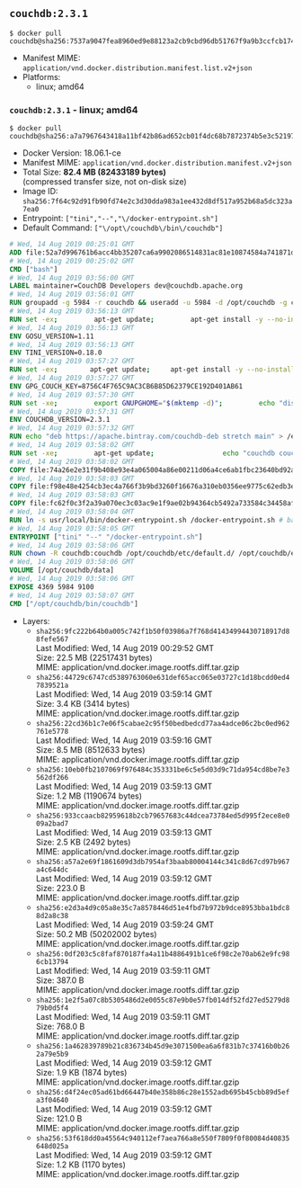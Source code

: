 ## `couchdb:2.3.1`

```console
$ docker pull couchdb@sha256:7537a9047fea8960ed9e88123a2cb9cbd96db51767f9a9b3ccfcb174b11408c1
```

-	Manifest MIME: `application/vnd.docker.distribution.manifest.list.v2+json`
-	Platforms:
	-	linux; amd64

### `couchdb:2.3.1` - linux; amd64

```console
$ docker pull couchdb@sha256:a7a7967643418a11bf42b86ad652cb01f4dc68b7872374b5e3c5219750817771
```

-	Docker Version: 18.06.1-ce
-	Manifest MIME: `application/vnd.docker.distribution.manifest.v2+json`
-	Total Size: **82.4 MB (82433189 bytes)**  
	(compressed transfer size, not on-disk size)
-	Image ID: `sha256:7f64c92d91fb90fd74e2c3d30dda983a1ee432d8df517a952b68a5dc323a7ea0`
-	Entrypoint: `["tini","--","\/docker-entrypoint.sh"]`
-	Default Command: `["\/opt\/couchdb\/bin\/couchdb"]`

```dockerfile
# Wed, 14 Aug 2019 00:25:01 GMT
ADD file:52a7d996761b6acc4bb35207ca6a9902086514831ac81e10874584a741871d22 in / 
# Wed, 14 Aug 2019 00:25:02 GMT
CMD ["bash"]
# Wed, 14 Aug 2019 03:56:00 GMT
LABEL maintainer=CouchDB Developers dev@couchdb.apache.org
# Wed, 14 Aug 2019 03:56:01 GMT
RUN groupadd -g 5984 -r couchdb && useradd -u 5984 -d /opt/couchdb -g couchdb couchdb
# Wed, 14 Aug 2019 03:56:13 GMT
RUN set -ex;         apt-get update;         apt-get install -y --no-install-recommends                 apt-transport-https                 ca-certificates                 dirmngr                 gnupg         ;         rm -rf /var/lib/apt/lists/*
# Wed, 14 Aug 2019 03:56:13 GMT
ENV GOSU_VERSION=1.11
# Wed, 14 Aug 2019 03:56:13 GMT
ENV TINI_VERSION=0.18.0
# Wed, 14 Aug 2019 03:57:27 GMT
RUN set -ex; 		apt-get update; 	apt-get install -y --no-install-recommends wget; 	rm -rf /var/lib/apt/lists/*; 		dpkgArch="$(dpkg --print-architecture | awk -F- '{ print $NF }')"; 		wget -O /usr/local/bin/gosu "https://github.com/tianon/gosu/releases/download/${GOSU_VERSION}/gosu-$dpkgArch"; 	wget -O /usr/local/bin/gosu.asc "https://github.com/tianon/gosu/releases/download/$GOSU_VERSION/gosu-$dpkgArch.asc"; 	export GNUPGHOME="$(mktemp -d)";         echo "disable-ipv6" >> ${GNUPGHOME}/dirmngr.conf;         for server in $(shuf -e pgpkeys.mit.edu             ha.pool.sks-keyservers.net             hkp://p80.pool.sks-keyservers.net:80             pgp.mit.edu) ; do         gpg --batch --keyserver $server --recv-keys B42F6819007F00F88E364FD4036A9C25BF357DD4 && break || : ;         done; 	gpg --batch --verify /usr/local/bin/gosu.asc /usr/local/bin/gosu; 	rm -rf "$GNUPGHOME" /usr/local/bin/gosu.asc; 	chmod +x /usr/local/bin/gosu; 	gosu nobody true;     	wget -O /usr/local/bin/tini "https://github.com/krallin/tini/releases/download/v${TINI_VERSION}/tini-$dpkgArch"; 	wget -O /usr/local/bin/tini.asc "https://github.com/krallin/tini/releases/download/v${TINI_VERSION}/tini-$dpkgArch.asc"; 	export GNUPGHOME="$(mktemp -d)";         echo "disable-ipv6" >> ${GNUPGHOME}/dirmngr.conf;         for server in $(shuf -e pgpkeys.mit.edu             ha.pool.sks-keyservers.net             hkp://p80.pool.sks-keyservers.net:80             pgp.mit.edu) ; do         gpg --batch --keyserver $server --recv-keys 595E85A6B1B4779EA4DAAEC70B588DFF0527A9B7 && break || : ;         done; 	gpg --batch --verify /usr/local/bin/tini.asc /usr/local/bin/tini; 	rm -rf "$GNUPGHOME" /usr/local/bin/tini.asc; 	chmod +x /usr/local/bin/tini;         apt-get purge -y --auto-remove wget; 	tini --version
# Wed, 14 Aug 2019 03:57:27 GMT
ENV GPG_COUCH_KEY=8756C4F765C9AC3CB6B85D62379CE192D401AB61
# Wed, 14 Aug 2019 03:57:30 GMT
RUN set -xe;         export GNUPGHOME="$(mktemp -d)";         echo "disable-ipv6" >> ${GNUPGHOME}/dirmngr.conf;         for server in $(shuf -e pgpkeys.mit.edu             ha.pool.sks-keyservers.net             hkp://p80.pool.sks-keyservers.net:80             pgp.mit.edu) ; do                 gpg --batch --keyserver $server --recv-keys $GPG_COUCH_KEY && break || : ;         done;         gpg --batch --export $GPG_COUCH_KEY > /etc/apt/trusted.gpg.d/couchdb.gpg;         command -v gpgconf && gpgconf --kill all || :;         rm -rf "$GNUPGHOME";         apt-key list
# Wed, 14 Aug 2019 03:57:31 GMT
ENV COUCHDB_VERSION=2.3.1
# Wed, 14 Aug 2019 03:57:32 GMT
RUN echo "deb https://apache.bintray.com/couchdb-deb stretch main" > /etc/apt/sources.list.d/couchdb.list
# Wed, 14 Aug 2019 03:58:02 GMT
RUN set -xe;         apt-get update;                 echo "couchdb couchdb/mode select none" | debconf-set-selections;         DEBIAN_FRONTEND=noninteractive apt-get install -y --allow-downgrades --allow-remove-essential --allow-change-held-packages                 couchdb="$COUCHDB_VERSION"~stretch         ;         rmdir /var/lib/couchdb /var/log/couchdb;         rm /opt/couchdb/data /opt/couchdb/var/log;         mkdir -p /opt/couchdb/data /opt/couchdb/var/log;         chown couchdb:couchdb /opt/couchdb/data /opt/couchdb/var/log;         chmod 777 /opt/couchdb/data /opt/couchdb/var/log;         rm /opt/couchdb/etc/default.d/10-filelog.ini;         rm -rf /var/lib/apt/lists/*
# Wed, 14 Aug 2019 03:58:02 GMT
COPY file:74a26e2e31f9b408e93e4a065004a86e00211d06a4ce6ab1fbc23640bd92a929 in /opt/couchdb/etc/default.d/ 
# Wed, 14 Aug 2019 03:58:03 GMT
COPY file:f98e48e4254cb3ec4a766f3b9bd3260f16676a310eb0356ee9775c62edb3e8f3 in /opt/couchdb/etc/ 
# Wed, 14 Aug 2019 03:58:03 GMT
COPY file:fc62f0c3f2a39a070ec3c03ac9e1f9ae02b94364cb5492a733584c34458af969 in /usr/local/bin 
# Wed, 14 Aug 2019 03:58:04 GMT
RUN ln -s usr/local/bin/docker-entrypoint.sh /docker-entrypoint.sh # backwards compat
# Wed, 14 Aug 2019 03:58:05 GMT
ENTRYPOINT ["tini" "--" "/docker-entrypoint.sh"]
# Wed, 14 Aug 2019 03:58:06 GMT
RUN chown -R couchdb:couchdb /opt/couchdb/etc/default.d/ /opt/couchdb/etc/vm.args
# Wed, 14 Aug 2019 03:58:06 GMT
VOLUME [/opt/couchdb/data]
# Wed, 14 Aug 2019 03:58:06 GMT
EXPOSE 4369 5984 9100
# Wed, 14 Aug 2019 03:58:07 GMT
CMD ["/opt/couchdb/bin/couchdb"]
```

-	Layers:
	-	`sha256:9fc222b64b0a005c742f1b50f03986a7f768d41434994430718917d88fefe567`  
		Last Modified: Wed, 14 Aug 2019 00:29:52 GMT  
		Size: 22.5 MB (22517431 bytes)  
		MIME: application/vnd.docker.image.rootfs.diff.tar.gzip
	-	`sha256:44729c6747cd5389763060e631def65acc065e03727c1d18bcdd0ed47839521a`  
		Last Modified: Wed, 14 Aug 2019 03:59:14 GMT  
		Size: 3.4 KB (3414 bytes)  
		MIME: application/vnd.docker.image.rootfs.diff.tar.gzip
	-	`sha256:22cd36b1c7e06f5cabae2c95f50bedbedcd77aa4adce06c2bc0ed962761e5778`  
		Last Modified: Wed, 14 Aug 2019 03:59:16 GMT  
		Size: 8.5 MB (8512633 bytes)  
		MIME: application/vnd.docker.image.rootfs.diff.tar.gzip
	-	`sha256:10eb0fb2107069f976484c353331be6c5e5d03d9c71da954cd8be7e3562df266`  
		Last Modified: Wed, 14 Aug 2019 03:59:13 GMT  
		Size: 1.2 MB (1190674 bytes)  
		MIME: application/vnd.docker.image.rootfs.diff.tar.gzip
	-	`sha256:933ccaacb82959618b2cb79657683c44dcea73784ed5d995f2ece8e009a2bad7`  
		Last Modified: Wed, 14 Aug 2019 03:59:13 GMT  
		Size: 2.5 KB (2492 bytes)  
		MIME: application/vnd.docker.image.rootfs.diff.tar.gzip
	-	`sha256:a57a2e69f1861609d3db7954af3baab80004144c341c8d67cd97b967a4c644dc`  
		Last Modified: Wed, 14 Aug 2019 03:59:12 GMT  
		Size: 223.0 B  
		MIME: application/vnd.docker.image.rootfs.diff.tar.gzip
	-	`sha256:e2d3a4d9c05a8e35c7a8578446d51e4fbd7b972b9dce8953bba1bdc88d2a8c38`  
		Last Modified: Wed, 14 Aug 2019 03:59:24 GMT  
		Size: 50.2 MB (50202002 bytes)  
		MIME: application/vnd.docker.image.rootfs.diff.tar.gzip
	-	`sha256:0df203c5c8faf870187fa4a11b4886491b1ce6f98c2e70ab62e9fc986cb13794`  
		Last Modified: Wed, 14 Aug 2019 03:59:11 GMT  
		Size: 387.0 B  
		MIME: application/vnd.docker.image.rootfs.diff.tar.gzip
	-	`sha256:1e2f5a07c8b5305486d2e0055c87e9b0e57fb014df52fd27ed5279d879b0d5f4`  
		Last Modified: Wed, 14 Aug 2019 03:59:11 GMT  
		Size: 768.0 B  
		MIME: application/vnd.docker.image.rootfs.diff.tar.gzip
	-	`sha256:1a462839789b21c836734b45d9e3071500ea6a6f831b7c37416b0b262a79e5b9`  
		Last Modified: Wed, 14 Aug 2019 03:59:12 GMT  
		Size: 1.9 KB (1874 bytes)  
		MIME: application/vnd.docker.image.rootfs.diff.tar.gzip
	-	`sha256:d4f24ec05ad61bd66447b40e358b86c28e1552adb695b45cbb89d5efa3f04640`  
		Last Modified: Wed, 14 Aug 2019 03:59:12 GMT  
		Size: 121.0 B  
		MIME: application/vnd.docker.image.rootfs.diff.tar.gzip
	-	`sha256:53f618dd0a45564c940112ef7aea766a8e550f7809f0f80084d40835648d025a`  
		Last Modified: Wed, 14 Aug 2019 03:59:12 GMT  
		Size: 1.2 KB (1170 bytes)  
		MIME: application/vnd.docker.image.rootfs.diff.tar.gzip
